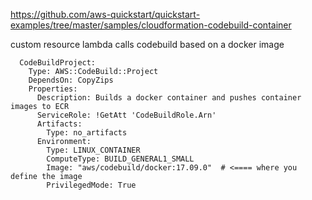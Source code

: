 https://github.com/aws-quickstart/quickstart-examples/tree/master/samples/cloudformation-codebuild-container

custom resource lambda calls codebuild based on a docker image


```
  CodeBuildProject:
    Type: AWS::CodeBuild::Project
    DependsOn: CopyZips
    Properties:
      Description: Builds a docker container and pushes container images to ECR
      ServiceRole: !GetAtt 'CodeBuildRole.Arn'
      Artifacts:
        Type: no_artifacts
      Environment:
        Type: LINUX_CONTAINER
        ComputeType: BUILD_GENERAL1_SMALL
        Image: "aws/codebuild/docker:17.09.0"  # <==== where you define the image
        PrivilegedMode: True
```
